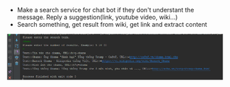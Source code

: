 - Make a search service for chat bot if they don't understant the message. Reply a suggestion(link, youtube video, wiki...)
- Search something, get result from wiki, get link and extract content

![](image/pic.png)